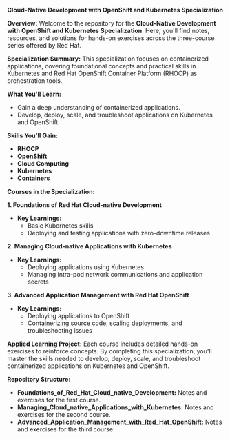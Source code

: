 **Cloud-Native Development with OpenShift and Kubernetes Specialization**

**Overview:**
Welcome to the repository for the **Cloud-Native Development with OpenShift and Kubernetes Specialization**. Here, you'll find notes, resources, and solutions for hands-on exercises across the three-course series offered by Red Hat.

**Specialization Summary:**
This specialization focuses on containerized applications, covering foundational concepts and practical skills in Kubernetes and Red Hat OpenShift Container Platform (RHOCP) as orchestration tools.

**What You'll Learn:**
- Gain a deep understanding of containerized applications.
- Develop, deploy, scale, and troubleshoot applications on Kubernetes and OpenShift.

**Skills You'll Gain:**
- **RHOCP**
- **OpenShift**
- **Cloud Computing**
- **Kubernetes**
- **Containers**

**Courses in the Specialization:**

**1. Foundations of Red Hat Cloud-native Development**
- **Key Learnings:**
  - Basic Kubernetes skills
  - Deploying and testing applications with zero-downtime releases

**2. Managing Cloud-native Applications with Kubernetes**
- **Key Learnings:**
  - Deploying applications using Kubernetes
  - Managing intra-pod network communications and application secrets

**3. Advanced Application Management with Red Hat OpenShift**
- **Key Learnings:**
  - Deploying applications to OpenShift
  - Containerizing source code, scaling deployments, and troubleshooting issues

**Applied Learning Project:**
Each course includes detailed hands-on exercises to reinforce concepts. By completing this specialization, you'll master the skills needed to develop, deploy, scale, and troubleshoot containerized applications on Kubernetes and OpenShift.

**Repository Structure:**
- **Foundations_of_Red_Hat_Cloud_native_Development:** Notes and exercises for the first course.
- **Managing_Cloud_native_Applications_with_Kubernetes:** Notes and exercises for the second course.
- **Advanced_Application_Management_with_Red_Hat_OpenShift:** Notes and exercises for the third course.